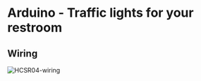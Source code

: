 # Arduino - Traffic lights for your restroom


## Wiring
![HCSR04-wiring](https://user-images.githubusercontent.com/12561862/111755223-2cec7580-8899-11eb-92f3-48e5660d1e25.gif)
